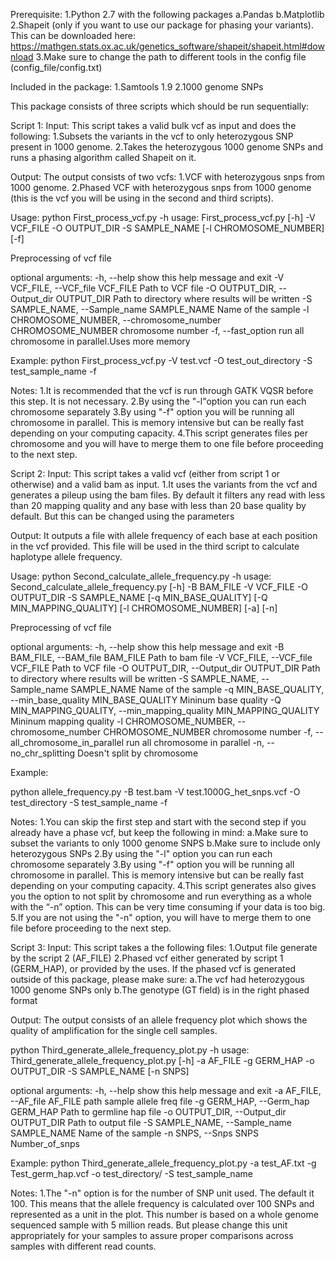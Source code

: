 Prerequisite:
1.Python 2.7 with the following packages
	a.Pandas
	b.Matplotlib
2.Shapeit (only if you want to use our package for phasing your variants). This can be downloaded here: https://mathgen.stats.ox.ac.uk/genetics_software/shapeit/shapeit.html#download
3.Make sure to change the path to different tools in the config file (config_file/config.txt)

Included in the package:
1.Samtools 1.9
2.1000 genome SNPs 

This package consists of three scripts which should be run sequentially:

Script 1:
Input: 
This script takes a valid bulk vcf as input and does the following:
1.Subsets the variants in the vcf to only heterozygous SNP present in 1000 genome.
2.Takes the heterozygous 1000 genome SNPs and runs a phasing algorithm called Shapeit on it.

Output: 
The output consists of two vcfs:
1.VCF with heterozygous snps from 1000 genome.
2.Phased VCF with heterozygous snps from 1000 genome (this is the vcf you will be using in the second and third scripts).

Usage:
python First_process_vcf.py -h
usage: First_process_vcf.py [-h] -V VCF_FILE -O OUTPUT_DIR -S SAMPLE_NAME
                            [-l CHROMOSOME_NUMBER] [-f]

Preprocessing of vcf file

optional arguments:
  -h, --help            show this help message and exit
  -V VCF_FILE, --VCF_file VCF_FILE
                        Path to VCF file
  -O OUTPUT_DIR, --Output_dir OUTPUT_DIR
                        Path to directory where results will be written
  -S SAMPLE_NAME, --Sample_name SAMPLE_NAME
                        Name of the sample
  -l CHROMOSOME_NUMBER, --chromosome_number CHROMOSOME_NUMBER
                        chromosome number
  -f, --fast_option     run all chromosome in parallel.Uses more memory

Example:
python First_process_vcf.py -V test.vcf -O test_out_directory -S test_sample_name -f

Notes:
1.It is recommended that the vcf is run through GATK VQSR before this step. It is not necessary.
2.By using the "-l"option you can run each chromosome separately
3.By using "-f" option you will be running all chromosome in parallel. This is memory intensive but can be really fast depending on your computing capacity.
4.This script generates files per chromosome and you will have to merge them to one file before proceeding to the next step.

Script 2:
Input: 
This script takes a valid vcf (either from script 1 or otherwise) and a valid bam as input.
1.It uses the variants from the vcf and generates a pileup using the bam files. By default it filters any read with less than 20 mapping quality and any base with less than 20 base quality by default. But this can be changed using the parameters

Output: 
It outputs a file with allele frequency of each base at each position in the vcf provided. This file will be used in the third script to calculate haplotype allele frequency.

Usage:
python Second_calculate_allele_frequency.py  -h
usage: Second_calculate_allele_frequency.py [-h] -B BAM_FILE -V VCF_FILE -O
                                            OUTPUT_DIR -S SAMPLE_NAME
                                            [-q MIN_BASE_QUALITY]
                                            [-Q MIN_MAPPING_QUALITY]
                                            [-l CHROMOSOME_NUMBER] [-a] [-n]

Preprocessing of vcf file

optional arguments:
  -h, --help            show this help message and exit
  -B BAM_FILE, --BAM_file BAM_FILE
                        Path to bam file
  -V VCF_FILE, --VCF_file VCF_FILE
                        Path to VCF file
  -O OUTPUT_DIR, --Output_dir OUTPUT_DIR
                        Path to directory where results will be written
  -S SAMPLE_NAME, --Sample_name SAMPLE_NAME
                        Name of the sample
  -q MIN_BASE_QUALITY, --min_base_quality MIN_BASE_QUALITY
                        Mininum base quality
  -Q MIN_MAPPING_QUALITY, --min_mapping_quality MIN_MAPPING_QUALITY
                        Mininum mapping quality
  -l CHROMOSOME_NUMBER, --chromosome_number CHROMOSOME_NUMBER
                        chromosome number
  -f, --all_chromosome_in_parallel
                        run all chromosome in parallel
  -n, --no_chr_splitting
                        Doesn't split by chromosome

Example:

python allele_frequency.py -B test.bam -V test.1000G_het_snps.vcf -O test_directory -S test_sample_name -f

Notes:
1.You can skip the first step and start with the second step if you already have a phase vcf, but keep the following in mind:
	a.Make sure to subset the variants to only 1000 genome SNPS
	b.Make sure to include only heterozygous SNPs
2.By using the "-l"  option you can run each chromosome separately
3.By using "-f" option you will be running all chromosome in parallel. This is memory intensive but can be really fast depending on your computing capacity.
4.This script generates also gives you the option to not split by chromosome and run everything as a whole with the “-n” option. This can be very time consuming if your data is too big.
5.If you are not using the "-n" option, you will have to merge them to one file before proceeding to the next step.

Script 3:
Input: 
This script takes a the following files:
1.Output file generate by the script 2 (AF_FILE)
2.Phased vcf either generated by script 1 (GERM_HAP), or provided by the uses. If the phased vcf is generated outside of this package, please make sure:
	a.The vcf had heterozygous 1000 genome SNPs only
	b.The genotype (GT field) is in the right phased format

Output: 
The output consists of an allele frequency plot which shows the quality of amplification for the single cell samples.

python Third_generate_allele_frequency_plot.py -h
usage: Third_generate_allele_frequency_plot.py [-h] -a AF_FILE -g GERM_HAP -o
                                               OUTPUT_DIR -S SAMPLE_NAME
                                               [-n SNPS]

optional arguments:
  -h, --help            show this help message and exit
  -a AF_FILE, --AF_file AF_FILE
                        path sample allele freq file
  -g GERM_HAP, --Germ_hap GERM_HAP
                        Path to germline hap file
  -o OUTPUT_DIR, --Output_dir OUTPUT_DIR
                        Path to output file
  -S SAMPLE_NAME, --Sample_name SAMPLE_NAME
                        Name of the sample
  -n SNPS, --Snps SNPS  Number_of_snps

Example:
python Third_generate_allele_frequency_plot.py -a test_AF.txt -g Test_germ_hap.vcf -o test_directory/ -S test_sample_name

Notes:
1.The "-n" option is for the number of SNP unit used. The default it 100. This means that the allele frequency is calculated over 100 SNPs and represented as a unit in the plot. This number is based on a whole genome sequenced sample with 5 million reads. But please change this unit appropriately for your samples to assure proper comparisons across samples with different read counts.

